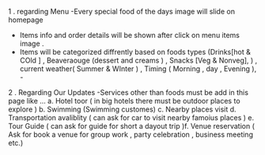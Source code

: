 1 . regarding Menu -Every special food of the days image will slide on homepage 
- Items info and order details will be shown after click on menu items image . 
- Items will be categorized diffrently based on foods types (Drinks[hot & COld ] , Beaveraouge (dessert and creams ) ,
     Snacks [Veg & Nonveg], ) , current weather( Summer & WInter ) , Timing ( Morning , day , Evening ), -

2 . Regarding Our Updates -Services other than foods must be add in this page like ... 
  a. Hotel toor ( in big hotels there must be outdoor places to explore ) 
  b. Swimming (Swimming customes) 
  c. Nearby places visit 
  d. Transportation avaliblity ( can ask for car to visit nearby famoius places ) 
  e. Tour Guide ( can ask for guide for short a dayout trip )f. Venue reservation ( Ask for book a venue for group work , party celebration , business meeting etc.)
